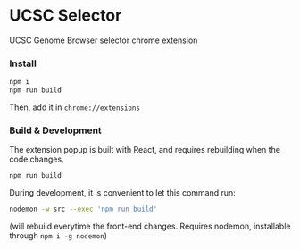 # UCSC Selector

UCSC Genome Browser selector chrome extension

### Install

```sh
npm i
npm run build
```

Then, add it in `chrome://extensions`



### Build & Development

The extension popup is built with React, and requires rebuilding when the code
changes.

```sh
npm run build
```

During development, it is convenient to let this command run: 

```sh
nodemon -w src --exec 'npm run build'
```

(will rebuild everytime the front-end changes. Requires nodemon, installable
through `npm i -g nodemon`)
